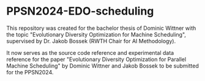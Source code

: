 # PPSN2024-EDO-scheduling

This repository was created for the bachelor thesis of Dominic Wittner with the topic "Evolutionary Diversity Optimization for Machine Scheduling", supervised by Dr. Jakob Bossek (RWTH Chair for AI Methodology).

It now serves as the source code reference and experimental data reference for the paper "Evolutionary Diversity Optimization for Parallel Machine Scheduling" by Dominic Wittner and Jakob Bossek to be submitted for the PPSN2024.
